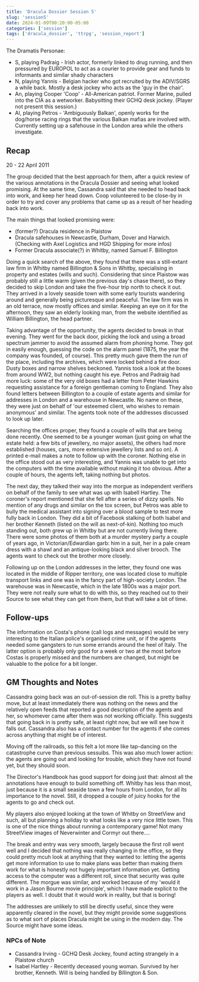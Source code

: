 ```yaml
---
title: 'Dracula Dossier Session 5'
slug: 'session5'
date: 2024-01-09T00:20:00-05:00
categories: ['session']
tags: ['dracula_dossier', 'ttrpg', 'session_report']
---
```


The Dramatis Personae:

* S, playing Padraig - Irish actor, formerly linked to drug running, and then pressured by EUROPOL to act as a courier to provide gear and funds to informants and similar shady characters
* N, playing Yannis - Belgian hacker who got recruited by the ADIV/SGRS a while back. Mostly a desk jockey who acts as the 'guy in the chair'.
* An, playing Cooper 'Coop' - All-American patriot. Former Marine, pulled into the CIA as a wetworker. Babysitting their GCHQ desk jockey. (Player not present this session.)
* Al, playing Petros - 'Ambiguously Balkan', openly works for the dog/horse racing rings that the various Balkan mafias are involved with. Currently setting up a safehouse in the London area while the others investigate.

## Recap

20 - 22 April 2011

The group decided that the best approach for them, after a quick review of the various annotations in the Dracula Dossier and seeing what looked promising. At the same time, Cassandra said that she needed to head back into work, and keep her head down. Coop volunteered to be close-by in order to try and cover any problems that came up as a result of her heading back into work.

The main things that looked promising were:

* (former?) Dracula residence in Plaistow
* Dracula safehouses in Newcastle, Durham, Dover and Harwich. (Checking with Axel Logistics and HGD Shipping for more infos)
* Former Dracula associate(?) in Whitby, named Samuel F. Billington

Doing a quick search of the above, they found that there was a still-extant law firm in Whitby named Billington & Sons in Whitby, specialising in property and estates (wills and such). Considering that since Plaistow was probably still a little warm (given the previous day's chase there), so they decided to skip London and take the five-hour trip north to check it out. They arrived in a lovely seaside town with some early tourists wandering around and generally being picturesque and peaceful. The law firm was in an old terrace, now mostly offices and similar. Keeping an eye on it for the afternoon, they saw an elderly looking man, from the website identified as William Billington, the head partner.

Taking advantage of the opportunity, the agents decided to break in that evening. They went for the back door, picking the lock and using a broad spectrum jammer to avoid the assumed alarm from phoning home. They got in easily enough, guessing the code on the alarm panel (1875, the year the company was founded, of course). This pretty much gave them the run of the place, including the archives, which were locked behind a fire door. Dusty boxes and narrow shelves beckoned. Yannis took a look at the boxes from around WW2, but nothing caught his eye. Petros and Padraig had more luck: some of the very old boxes had a letter from Peter Hawkins requesting assistance for a foreign gentleman coming to England. They also found letters between Billington to a couple of estate agents and similar for addresses in London and a warehouse in Newcastle. No name on these, they were just on behalf of 'our esteemed client, who wishes to remain anonymous' and similar. The agents took note of the addresses discussed to look up later.

Searching the offices proper, they found a couple of wills that are being done recently. One seemed to be a younger woman (just going on what the estate held: a few bits of jewellery, no major assets), the others had more established (houses, cars, more extensive jewellery lists and so on). A printed e-mail makes a note to follow up with the coroner. Nothing else in the office stood out as very interesting, and Yannis was unable to get into the computers with the time available without making it too obvious. After a couple of hours, the agents left, taking nothing but photos.

The next day, they talked their way into the morgue as independent verifiers on behalf of the family to see what was up with Isabell Hartley. The coroner's report mentioned that she fell after a series of dizzy spells. No mention of any drugs and similar on the tox screen, but Petros was able to bully the medical assistant into signing over a blood sample to test more fully back in London. They did a bit of Facebook stalking of both Isabel and her brother Kenneth (listed on the will as next-of-kin). Nothing too much standing out, both grew up in Whitby but are not currently living there. There were some photos of them both at a murder mystery party a couple of years ago, in Victorian/Edwardian garb: him in a suit, her in a pale cream dress with a shawl and an antique-looking black and silver brooch. The agents want to check out the brother more closely.

Following up on the London addresses in the letter, they found one was located in the middle of Ripper territory, one was located close to multiple transport links and one was in the fancy part of high-society London. The warehouse was in Newcastle, which in the late 1800s was a major port. They were not really sure what to do with this, so they reached out to their Source to see what they can get from them, but that will take a bit of time.

## Follow-ups

The information on Costa's phone (call logs and messages) would be very interesting to the Italian police's organised crime unit, or if the agents needed some gangsters to run some errands around the heel of Italy. The latter option is probably only good for a week or two at the most before Costas is properly missed and the numbers are changed, but might be valuable to the police for a bit longer.

## GM Thoughts and Notes

Cassandra going back was an out-of-session die roll. This is a pretty ballsy move, but at least immediately there was nothing on the news and the relatively open feeds that reported a good description of the agents and her, so whomever came after them was not working officially. This suggests that going back in is pretty safe, at least right now, but we will see how it falls out. Cassandra also has a contact number for the agents if she comes across anything that might be of interest.

Moving off the railroads, so this felt a lot more like tap-dancing on the catastrophe curve than previous sessuibs. This was also much lower action: the agents are going out and looking for trouble, which they have not found yet, but they should soon.

The Director's Handbook has good support for doing just that: almost all the annotations have enough to build something off. Whitby has less than most, just because it is a small seaside town a few hours from London, for all its importance to the novel. Still, it dropped a couple of juicy hooks for the agents to go and check out.

My players also enjoyed looking at the town of Whitby on StreetView and such, all but planning a holiday to what looks like a very nice little town. This is one of the nice things about running a contemporary game! Not many StreetView images of Neverwinter and Cormyr out there....

The break and entry was very smooth, largely because the first roll went well and I decided that nothing was really changing in the office, so they could pretty mcuh look at anything that they wanted to: letting the agents get more information to use to make plans was better than making them work for what is honestly not hugely important information yet. Getting access to the computer was a different roll, since that security was quite different. The morgue was similar, and worked because of my 'would it work in a Jason Bourne movie principle', which I have made explicit to the players as well. I doubt that it would work in reality, but that is boring!

The addresses are unlikely to still be directly useful, since they were apparently cleared in the novel, but they might provide some suggestions as to what sort of places Dracula might be using in the modern day. The Source might have some ideas.

### NPCs of Note

* Cassandra Irving - GCHQ Desk Jockey, found acting strangely in a Plaistow church
* Isabel Hartley - Recently deceased young woman. Survived by her brother, Kenneth. Will is being handled by Billington & Son.
